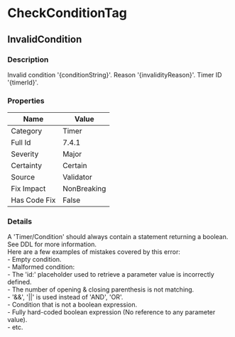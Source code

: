 ﻿---  
uid: Validator_7_4_1  
---

# CheckConditionTag

## InvalidCondition

### Description

Invalid condition '{conditionString}'. Reason '{invalidityReason}'. Timer ID '{timerId}'.

### Properties

| Name         | Value       |
| ------------ | ----------- |
| Category     | Timer       |
| Full Id      | 7.4.1       |
| Severity     | Major       |
| Certainty    | Certain     |
| Source       | Validator   |
| Fix Impact   | NonBreaking |
| Has Code Fix | False       |

### Details

A 'Timer\/Condition' should always contain a statement returning a boolean.  
See DDL for more information.  
Here are a few examples of mistakes covered by this error:  
\- Empty condition.  
\- Malformed condition:  
  \- The 'id:' placeholder used to retrieve a parameter value is incorrectly defined.  
  \- The number of opening & closing parenthesis is not matching.  
  \- '&&', '\|\|' is used instead of 'AND', 'OR'.  
\- Condition that is not a boolean expression.  
\- Fully hard\-coded boolean expression (No reference to any parameter value).  
\- etc.
